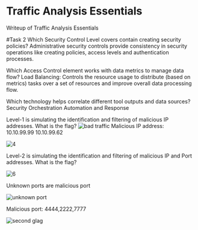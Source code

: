 
# Traffic Analysis Essentials

Writeup of Traffic Analysis Essentials

#Task 2 
Which Security Control Level covers contain creating security policies?
Administrative security controls provide consistency in security operations like creating policies, access levels and authentication processes.

Which Access Control element works with data metrics to manage data flow?
Load Balancing: Controls the resource usage to distribute (based on metrics) tasks over a set of resources and improve overall data processing flow.

Which technology helps correlate different tool outputs and data sources?
Security Orchestration Automation and Response


Level-1 is simulating the identification and filtering of malicious IP addresses.
What is the flag? 
![bad traffic ](https://user-images.githubusercontent.com/29118886/200153295-46070c5a-aa84-40f9-ac96-a8556fd51885.jpg)
Malicious IP address:  
10.10.99.99
10.10.99.62

![4](https://user-images.githubusercontent.com/29118886/200154455-d136c678-4b1b-4bfd-8875-d41f33b812af.jpg)


Level-2 is simulating the identification and filtering of malicious IP and Port addresses.
What is the flag?

![6](https://user-images.githubusercontent.com/29118886/200154195-52798d29-fa82-498f-be90-d2e5180c0198.jpg)

Unknown ports are malicious port

![unknown port](https://user-images.githubusercontent.com/29118886/200154313-a15e8e0d-2982-4c69-a42a-dc112224b449.jpg)

Malicious port: 4444,2222,7777

![second glag](https://user-images.githubusercontent.com/29118886/200154468-bb342e79-b7ef-43bf-948b-8ac8c41b0731.jpg)


